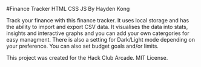 #Finance Tracker HTML CSS JS
By Hayden Kong


Track your finance with this finance tracker. It uses local storage and has the ability to import and export CSV data. It visualises the data into stats, insights and interactive graphs and you can add your own catergories for easy managment. There is also a setting for Dark/Light mode depending on your preference. You can also set budget goals and/or limits.

This project was created for the Hack Club Arcade. MIT License.